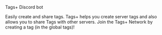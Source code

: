 Tags+ Discord bot

Easily create and share tags. Tags+ helps you create server tags and also allows you to share Tags with other servers. Join the Tags+ Network by creating a tag (in the global tags)!


